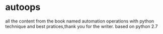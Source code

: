 # autoops
all the content from the book named automation operations with python technique and best pratices,thank you for the writer.
based on python 2.7
